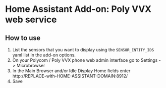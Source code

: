 # Home Assistant Add-on: Poly VVX web service

## How to use

1. List the sensors that you want to display using the `SENSOR_ENTITY_IDS` yaml list in the add-on options.
2. On your Polycom / Poly VVX phone web admin interface go to Settings -> Microbrowser
3. In the Main Browser and/or Idle Display Home fields enter http://REPLACE-with-HOME-ASSISTANT-DOMAIN:8912/ 
4. Save